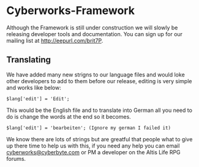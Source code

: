 # Cyberworks-Framework
Although the Framework is still under construction we will slowly be releasing developer tools and documentation.
You can sign up for our mailing list at http://eepurl.com/brit7P.

## Translating
We have added many new strigns to our language files and would loke other developers to add to them before our release, editing is very simple and works like below:
    
    $lang['edit'] = 'Edit';
    
This would be the English file and to translate into German all you need to do is change the words at the end so it becomes.
    
    $lang['edit'] = 'bearbeiten'; (Ignore my german I failed it)
    
We know there are lots of strings but are greatful that people what to give up there time to help us with this, if you need any help you can email cyberworks@cyberbyte.com or PM a developer on the Altis Life RPG forums.
